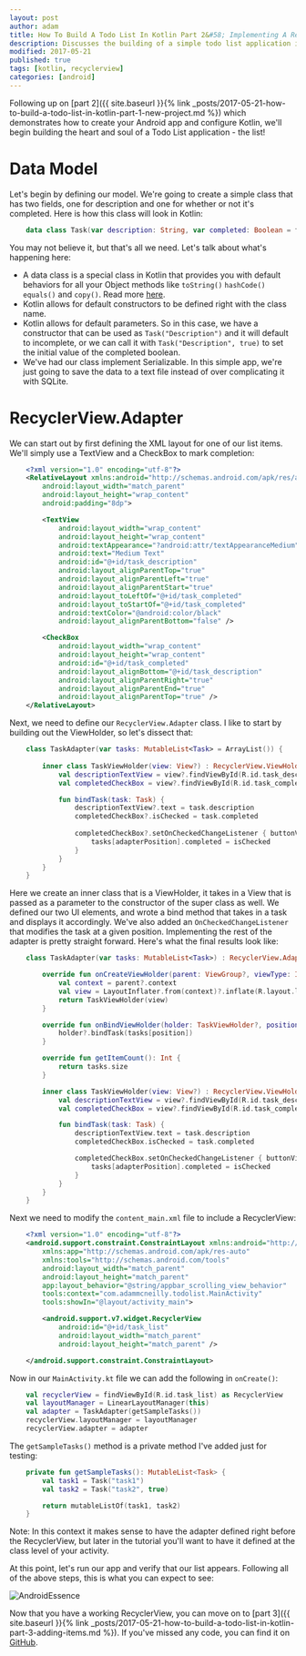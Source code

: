 ```yaml
---
layout: post
author: adam
title: How To Build A Todo List In Kotlin Part 2&#58; Implementing A RecyclerView
description: Discusses the building of a simple todo list application in Kotlin.
modified: 2017-05-21
published: true
tags: [kotlin, recyclerview]
categories: [android]
---
```


Following up on [part 2]({{ site.baseurl }}{% link _posts/2017-05-21-how-to-build-a-todo-list-in-kotlin-part-1-new-project.md %}) which demonstrates how to create your Android app and configure Kotlin, we'll begin building the heart and soul of a Todo List application - the list!

# Data Model

Let's begin by defining our model. We're going to create a simple class that has two fields, one for description and one for whether or not it's completed. Here is how this class will look in Kotlin:

```kotlin
	data class Task(var description: String, var completed: Boolean = false) : Serializable
```

You may not believe it, but that's all we need. Let's talk about what's happening here:

* A data class is a special class in Kotlin that provides you with default behaviors for all your Object methods like `toString()` `hashCode()` `equals()` and `copy()`. Read more [here](https://kotlinlang.org/docs/reference/data-classes.html).
* Kotlin allows for default constructors to be defined right with the class name.
* Kotlin allows for default parameters. So in this case, we have a constructor that can be used as `Task("Description")` and it will default to incomplete, or we can call it with `Task("Description", true)` to set the initial value of the completed boolean.
* We've had our class implement Serializable. In this simple app, we're just going to save the data to a text file instead of over complicating it with SQLite.

<!--more-->

# RecyclerView.Adapter

We can start out by first defining the XML layout for one of our list items. We'll simply use a TextView and a CheckBox to mark completion:

```xml
	<?xml version="1.0" encoding="utf-8"?>
	<RelativeLayout xmlns:android="http://schemas.android.com/apk/res/android"
	    android:layout_width="match_parent"
	    android:layout_height="wrap_content"
	    android:padding="8dp">

	    <TextView
	        android:layout_width="wrap_content"
	        android:layout_height="wrap_content"
	        android:textAppearance="?android:attr/textAppearanceMedium"
	        android:text="Medium Text"
	        android:id="@+id/task_description"
	        android:layout_alignParentTop="true"
	        android:layout_alignParentLeft="true"
	        android:layout_alignParentStart="true"
	        android:layout_toLeftOf="@+id/task_completed"
	        android:layout_toStartOf="@+id/task_completed"
	        android:textColor="@android:color/black"
	        android:layout_alignParentBottom="false" />

	    <CheckBox
	        android:layout_width="wrap_content"
	        android:layout_height="wrap_content"
	        android:id="@+id/task_completed"
	        android:layout_alignBottom="@+id/task_description"
	        android:layout_alignParentRight="true"
	        android:layout_alignParentEnd="true"
	        android:layout_alignParentTop="true" />
	</RelativeLayout>
```

Next, we need to define our `RecyclerView.Adapter` class. I like to start by building out the ViewHolder, so let's dissect that:

```kotlin
	class TaskAdapter(var tasks: MutableList<Task> = ArrayList()) {
	    
	    inner class TaskViewHolder(view: View?) : RecyclerView.ViewHolder(view) {
	        val descriptionTextView = view?.findViewById(R.id.task_description) as? TextView
	        val completedCheckBox = view?.findViewById(R.id.task_completed) as? CheckBox

	        fun bindTask(task: Task) {
	            descriptionTextView?.text = task.description
	            completedCheckBox?.isChecked = task.completed
	            
	            completedCheckBox?.setOnCheckedChangeListener { buttonView, isChecked -> 
	                tasks[adapterPosition].completed = isChecked
	            }
	        }
	    }
	}
```

Here we create an inner class that is a ViewHolder, it takes in a View that is passed as a parameter to the constructor of the super class as well. We defined our two UI elements, and wrote a bind method that takes in a task and displays it accordingly. We've also added an `OnCheckedChangeListener` that modifies the task at a given position. Implementing the rest of the adapter is pretty straight forward. Here's what the final results look like:

```kotlin
	class TaskAdapter(var tasks: MutableList<Task>) : RecyclerView.Adapter<TaskAdapter.TaskViewHolder>() {

	    override fun onCreateViewHolder(parent: ViewGroup?, viewType: Int): TaskViewHolder {
	        val context = parent?.context
	        val view = LayoutInflater.from(context)?.inflate(R.layout.list_item_task, parent, false)
	        return TaskViewHolder(view)
	    }

	    override fun onBindViewHolder(holder: TaskViewHolder?, position: Int) {
	        holder?.bindTask(tasks[position])
	    }

	    override fun getItemCount(): Int {
	        return tasks.size
	    }

	    inner class TaskViewHolder(view: View?) : RecyclerView.ViewHolder(view) {
	        val descriptionTextView = view?.findViewById(R.id.task_description) as TextView
	        val completedCheckBox = view?.findViewById(R.id.task_completed) as CheckBox

	        fun bindTask(task: Task) {
	            descriptionTextView.text = task.description
	            completedCheckBox.isChecked = task.completed

	            completedCheckBox.setOnCheckedChangeListener { buttonView, isChecked ->
	                tasks[adapterPosition].completed = isChecked
	            }
	        }
	    }
	}
```

Next we need to modify the `content_main.xml` file to include a RecyclerView:

```xml
	<?xml version="1.0" encoding="utf-8"?>
	<android.support.constraint.ConstraintLayout xmlns:android="http://schemas.android.com/apk/res/android"
	    xmlns:app="http://schemas.android.com/apk/res-auto"
	    xmlns:tools="http://schemas.android.com/tools"
	    android:layout_width="match_parent"
	    android:layout_height="match_parent"
	    app:layout_behavior="@string/appbar_scrolling_view_behavior"
	    tools:context="com.adammcneilly.todolist.MainActivity"
	    tools:showIn="@layout/activity_main">

	    <android.support.v7.widget.RecyclerView
	        android:id="@+id/task_list"
	        android:layout_width="match_parent"
	        android:layout_height="match_parent" />

	</android.support.constraint.ConstraintLayout>
```

Now in our `MainActivity.kt` file we can add the following in `onCreate()`:

```kotlin
	val recyclerView = findViewById(R.id.task_list) as RecyclerView
	val layoutManager = LinearLayoutManager(this)
	val adapter = TaskAdapter(getSampleTasks())
	recyclerView.layoutManager = layoutManager
	recyclerView.adapter = adapter
```

The `getSampleTasks()` method is a private method I've added just for testing:

```kotlin
	private fun getSampleTasks(): MutableList<Task> {
	    val task1 = Task("task1")
	    val task2 = Task("task2", true)

	    return mutableListOf(task1, task2)
	}
```

Note: In this context it makes sense to have the adapter defined right before the RecyclerView, but later in the tutorial you'll want to have it defined at the class level of your activity.

At this point, let's run our app and verify that our list appears. Following all of the above steps, this is what you can expect to see:

![AndroidEssence](/images/kotlin/todo-1.png)

Now that you have a working RecyclerView, you can move on to [part 3]({{ site.baseurl }}{% link _posts/2017-05-21-how-to-build-a-todo-list-in-kotlin-part-3-adding-items.md %}). If you've missed any code, you can find it on [GitHub](http://github.com/AdamMc331/todo-kotlin).